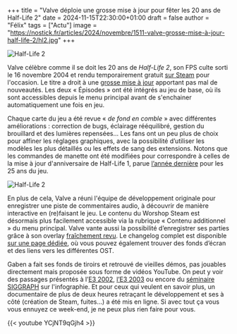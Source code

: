 +++
title = "Valve déploie une grosse mise à jour pour fêter les 20 ans de Half-Life 2"
date = 2024-11-15T22:30:00+01:00
draft = false
author = "Félix"
tags = ["Actu"]
image = "https://nostick.fr/articles/2024/novembre/1511-valve-grosse-mise-à-jour-half-life-2/hl2.jpg"
+++

![Half-Life 2](hl2.jpg "") 

Valve célèbre comme il se doit les 20 ans de *Half-Life 2*, son FPS culte sorti le 16 novembre 2004 et rendu temporairement gratuit [sur Steam](https://store.steampowered.com/app/220/HalfLife_2/) pour l'occasion. Le titre a droit à une [grosse mise à jour](https://www.half-life.com/fr/halflife2/20th) apportant pas mal de nouveautés. Les deux « Épisodes » ont été intégrés au jeu de base, où ils sont accessibles depuis le menu principal avant de s'enchainer automatiquement une fois en jeu.

Chaque carte du jeu a été revue « *de fond en comble* » avec différentes améliorations : correction de bugs, éclairage rééquilibré, gestion du brouillard et des lumières repensées… Les fans ont un peu plus de choix pour affiner les réglages graphiques, avec la possibilité d’utiliser les modèles les plus détaillés ou les effets de sang des extensions. Notons que les commandes de manette ont été modifiées pour correspondre à celles de la mise à jour d'anniversaire de Half-Life 1, parue [l’année dernière](https://nostickreloaded.substack.com/i/138963186/tout-sauf-half-life) pour les 25 ans du jeu.


![Half-Life 2](flames.jpg "") 

En plus de cela, Valve a réuni l'équipe de développement originale pour enregistrer une piste de commentaires audio, à découvrir de manière interactive en (re)faisant le jeu. Le contenu du Worshop Steam est désormais plus facilement accessible via la rubrique « Contenu additionnel » du menu principal. Valve vante aussi la possibilité d’enregistrer ses parties grâce à son overlay [fraîchement revu](https://nostick.fr/articles/2024/novembre/0611-steam-enregistrement-parties-tous/). Le changelog complet est disponible [sur une page dédiée](https://www.half-life.com/fr/halflife2/20th), où vous pouvez également trouver des fonds d’écran et des liens vers les différentes OST.

Gaben a fait ses fonds de tiroirs et retrouvé de vieilles démos, pas jouables directement mais proposée sous forme de vidéos YouTube. On peut y voir des passages présentés à l’[E3 2002](https://www.youtube.com/watch?v=8CoMdbnJwvE), [l’E3 2003](https://www.youtube.com/watch?v=CaHtOISsLT4) ou encore du [séminaire SIGGRAPH](https://www.youtube.com/watch?v=wU4yPEFXzo0) sur l'infographie. Et pour ceux qui veulent en savoir plus, un documentaire de plus de deux heures retraçant le développement et ses à côté (création de Steam, fuites…) a été mis en ligne. Si avec tout ça vous vous ennuyez ce week-end, je ne peux plus rien faire pour vous.


{{< youtube YCjNT9qGjh4 >}}